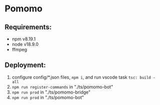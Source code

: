 # Pomomo

## Requirements:

- npm v8.19.1
- node v18.9.0
- ffmpeg

## Deployment:

1. configure config/\*.json files, `npm i`, and run vscode task `tsc: build - all`
2. `npm run register-commands` in "./ts/pomomo-bot"
3. `npm run prod` in "./ts/pomomo-bridge"
4. `npm run prod` in "./ts/pomomo-bot"